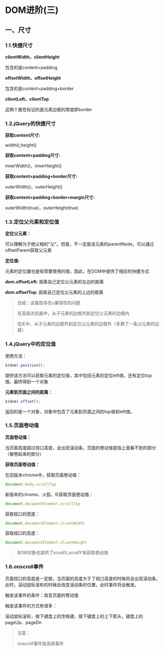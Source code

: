 # DOM进阶(三)

## 一、尺寸

### 1.1.快捷尺寸

**clientWidth、clientHeight**

包含的是content+padding

**offsetWidth、offsetHeight**

包含的是content+padding+border

**clientLeft、clientTop**

这两个属性标记的是元素边框的厚度即border

### 1.2.jQuery的快捷尺寸

**获取content尺寸:**

width(),height()

**获取content+padding尺寸:**

innerWidth()，innerHeight()

**获取content+padding+border尺寸:**

outerWidth()，outerHeight()

**获取content+padding+border+margin尺寸:**

outerWidth(true)，outerHeight(true)

### 1.3.定位父元素和定位值

**定位父元素：**

可以理解为子绝父相的"父"。但是，不一定是该元素的parentNode，可以通过offsetParent获取父元素

**定位值:**

元素的定位置也是经常要使用的值，因此，在DOM中提供了相应的快捷方式

**dom.offsetLeft:** 距离自己定位父元素的左边的距离

**dom.offsetTop:** 距离自己定位父元素的上边的距离

> 总结：该属性存在u兼容性的问题
>
> 在高级浏览器中，从子元素的边框外到定位父元素的边框内
>
> 在IE中，从子元素的边框外到定位父元素的边框外（多算了一条父元素的边框）

### 1.4.jQuery中的定位值

使用方法：

```js
$(dom).position();
```

提供该方法可以获取元素的定位值，其中包括元素的定位left值，还有定位top值，最终得到一个对象

**元素到页面之间的距离：**

```js
$(dom).offset();
```

返回的是一个对象，对象中包含了元素到页面之间的top值和left值。

### 1.5.页面卷动值

**页面卷动值：**

当页面高度超过视口高度，会出现滚动条，页面的卷动值是指上面看不到的部分（被卷起来的部分）

**获取页面卷动值：**

在旧版本chrome中，获取页面卷动值：

```js
document.body.scrollTop
```

新版本的chrome、火狐、IE获取页面卷动值：

```js
document.documentElement.scrollTop
```

获取视口的宽度：

```js
document.documentElement.clientWidth
```

获取视口的高度：

```js
document.documentElement.clientHeight
```

> BOM对象也提供了scrollX,scrollY来获取卷动值

### 1.6.onscroll事件

页面视口的高度是一定额，当页面的高度大于了视口高度的时候将会出现滚动条，此时，滚动鼠标滚轮的时候会改变滚动条的位置，此时事件将会触发。

触发该事件的条件：改变页面的卷动值

触发该事件的方式有很多：

滚动鼠标滚轮，按下键盘上的空格键，按下键盘上的上下箭头，键盘上的pageUp、pageDn

>注意：
>
>onscroll事件是高频事件

### 

